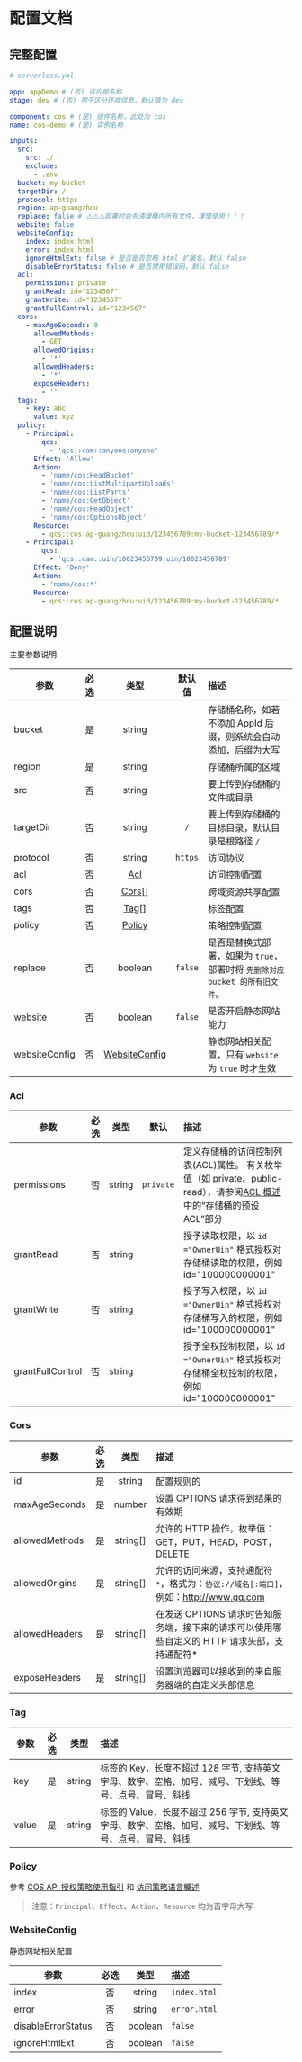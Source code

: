 # 配置文档

## 完整配置

```yml
# serverless.yml

app: appDemo # (否) 该应用名称
stage: dev # (否) 用于区分环境信息，默认值为 dev

component: cos # (是) 组件名称，此处为 cos
name: cos-demo # (是) 实例名称

inputs:
  src:
    src: ./
    exclude:
      - .env
  bucket: my-bucket
  targetDir: /
  protocol: https
  region: ap-guangzhou
  replace: false # ⚠️⚠️⚠️部署时会先清理桶内所有文件，谨慎使用！！！
  website: false
  websiteConfig:
    index: index.html
    error: index.html
    ignoreHtmlExt: false # 是否是否忽略 html 扩展名，默认 false
    disableErrorStatus: false # 是否禁用错误码，默认 false
  acl:
    permissions: private
    grantRead: id="1234567"
    grantWrite: id="1234567"
    grantFullControl: id="1234567"
  cors:
    - maxAgeSeconds: 0
      allowedMethods:
        - GET
      allowedOrigins:
        - '*'
      allowedHeaders:
        - '*'
      exposeHeaders:
        - ''
  tags:
    - key: abc
      value: xyz
  policy:
    - Principal:
        qcs:
          - 'qcs::cam::anyone:anyone'
      Effect: 'Allow'
      Action:
        - 'name/cos:HeadBucket'
        - 'name/cos:ListMultipartUploads'
        - 'name/cos:ListParts'
        - 'name/cos:GetObject'
        - 'name/cos:HeadObject'
        - 'name/cos:OptionsObject'
      Resource:
        - qcs::cos:ap-guangzhou:uid/123456789:my-bucket-123456789/*
    - Principal:
        qcs:
          - 'qcs::cam::uin/10023456789:uin/10023456789'
      Effect: 'Deny'
      Action:
        - 'name/cos:*'
      Resource:
        - qcs::cos:ap-guangzhou:uid/123456789:my-bucket-123456789/*
```

## 配置说明

主要参数说明

| 参数          | 必选 |              类型               | 默认值  | 描述                                                                         |
| ------------- | :--: | :-----------------------------: | :-----: | :--------------------------------------------------------------------------- |
| bucket        |  是  |             string              |         | 存储桶名称，如若不添加 AppId 后缀，则系统会自动添加，后缀为大写              |
| region        |  是  |             string              |         | 存储桶所属的区域                                                             |
| src           |  否  |             string              |         | 要上传到存储桶的文件或目录                                                   |
| targetDir     |  否  |             string              |   `/`   | 要上传到存储桶的目标目录，默认目录是根路径 `/`                               |
| protocol      |  否  |             string              | `https` | 访问协议                                                                     |
| acl           |  否  |           [Acl](#Acl)           |         | 访问控制配置                                                                 |
| cors          |  否  |         [Cors](#Cors)[]         |         | 跨域资源共享配置                                                             |
| tags          |  否  |          [Tag](#Tag)[]          |         | 标签配置                                                                     |
| policy        |  否  |        [Policy](#Policy)        |         | 策略控制配置                                                                 |
| replace       |  否  |             boolean             | `false` | 是否是替换式部署，如果为 `true`，部署时将 `先删除对应 bucket 的所有旧文件`。 |
| website       |  否  |             boolean             | `false` | 是否开启静态网站能力                                                         |
| websiteConfig |  否  | [WebsiteConfig](#WebsiteConfig) |         | 静态网站相关配置，只有 `website` 为 `true` 时才生效                          |

### Acl

| 参数             | 必选 |  类型  |   默认    | 描述                                                                                                                       |
| ---------------- | :--: | :----: | :-------: | :------------------------------------------------------------------------------------------------------------------------- |
| permissions      |  否  | string | `private` | 定义存储桶的访问控制列表(ACL)属性。 有关枚举值（如 private、public-read），请参阅[ACL 概述][acl]中的“存储桶的预设 ACL”部分 |
| grantRead        |  否  | string |           | 授予读取权限，以 `id ="OwnerUin"` 格式授权对存储桶读取的权限，例如 id="100000000001"                                       |
| grantWrite       |  否  | string |           | 授予写入权限，以 `id ="OwnerUin"` 格式授权对存储桶写入的权限，例如 id="100000000001"                                       |
| grantFullControl |  否  | string |           | 授予全权控制权限，以 `id ="OwnerUin"` 格式授权对存储桶全权控制的权限，例如 id="100000000001"                               |

### Cors

| 参数           | 必选 |   类型   | 描述                                                                                          |
| -------------- | :--: | :------: | :-------------------------------------------------------------------------------------------- |
| id             |  是  |  string  | 配置规则的                                                                                    |
| maxAgeSeconds  |  是  |  number  | 设置 OPTIONS 请求得到结果的有效期                                                             |
| allowedMethods |  是  | string[] | 允许的 HTTP 操作，枚举值：GET，PUT，HEAD，POST，DELETE                                        |
| allowedOrigins |  是  | string[] | 允许的访问来源，支持通配符 `*`，格式为：`协议://域名[:端口]`，例如：http://www.qq.com         |
| allowedHeaders |  是  | string[] | 在发送 OPTIONS 请求时告知服务端，接下来的请求可以使用哪些自定义的 HTTP 请求头部，支持通配符\* |
| exposeHeaders  |  是  | string[] | 设置浏览器可以接收到的来自服务器端的自定义头部信息                                            |

### Tag

| 参数  | 必选 |  类型  | 描述                                                                                                    |
| ----- | :--: | :----: | :------------------------------------------------------------------------------------------------------ |
| key   |  是  | string | 标签的 Key，长度不超过 128 字节, 支持英文字母、数字、空格、加号、减号、下划线、等号、点号、冒号、斜线   |
| value |  是  | string | 标签的 Value，长度不超过 256 字节, 支持英文字母、数字、空格、加号、减号、下划线、等号、点号、冒号、斜线 |

### Policy

参考 [COS API 授权策略使用指引][policy-use] 和 [访问策略语言概述][policy-introduction]

> 注意：`Principal`、`Effect`、`Action`、`Resource` 均为首字母大写

### WebsiteConfig

静态网站相关配置

| 参数               | 必选 |  类型   | 描述         |
| ------------------ | :--: | :-----: | :----------- |
| index              |  否  | string  | `index.html` | 网站 index 页面 |
| error              |  否  | string  | `error.html` | 网站 error 页面 |
| disableErrorStatus |  否  | boolean | `false`      | 是否禁用错误码，默认 false，不存在文件会返回 404；如果禁用，就会返回 200 |
| ignoreHtmlExt      |  否  | boolean | `false`      | 是否忽略 html 扩展名，默认 false |

<!-- links -->

[acl]: https://cloud.tencent.com/document/product/436/30752
[policy-use]: https://cloud.tencent.com/document/product/436/31923
[policy-introduction]: https://cloud.tencent.com/document/product/436/18023
